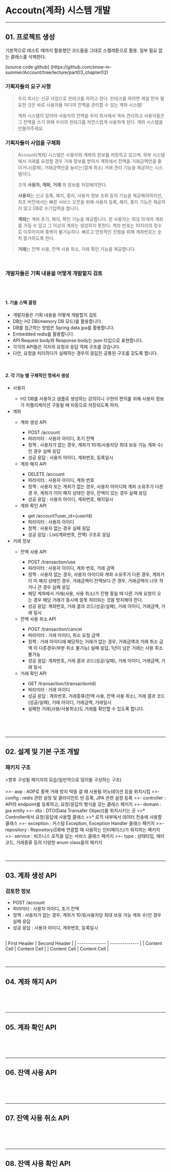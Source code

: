 <h1><Strong>Accoutn(계좌) 시스템 개발</Strong></h1>
<hr>
<h2> 01. 프로젝트 생성 </h2>
<p> 기본적으로 테스트 때까지 활용했던 코드들을 그대로 스켈레톤으로 활용. 일부 필요 없는 클래스를 삭제한다. </p>
[source code github] (https://github.com/snow-in-summer/Account/tree/lecture/part03_chapter02)

<h3>기획자들의 요구 사항</h3>

>우리 회사는 신규 사업으로 핀테크를 하려고 한다.
>핀테크를 하려면 제일 먼저 필요한 것은 바로 사용자들 마다의 잔액을 관리할 수 있는 계좌 시스템! </p>
>계좌 시스템이 있어야 사용자의 잔액을 우리 회사에서 계속 관리하고 사용자들은 그 잔액을 쓰기 위해 우리의 핀테크를 자연스럽게 사용하게 된다.
>계좌 시스템을 만들어주세요.

<h3> 기획자들이 사업을 구체화 </h3>

>Account(계좌) 시스템은 사용자와 계쫘의 정보를 저장하고 있으며,
>외부 시스템에서 거래를 요청할 경우 거래 정보를 받아서 계좌에서 잔액을 거래금액만큼 줄이거나(결제),
>거래금액만큼 늘리는(결제 취소) 거래 관리 기능을 제공하는 시스템이다.
>
>크게 <Strong>사용자, 계좌, 거래</Strong> 의 정보를 저장해야한다.
>
><Strong>사용자</Strong>는 신규 등록, 해지, 중지, 사용자 정보 조회 등의 기능을 제공해야하지만,
>최초 버전에서는 빠른 서비스 오픈을 위해 사용자 등록, 해지, 중지 기능은 제공하지 않고 DB로 수기입력을 합니다.
>
><Strong>계좌</Strong>는 계좌 추가, 해지, 확인 기능을 제공합니다.
>한 사용자는 최대 10개의 계좌를 가질 수 있고 그 이상의 계좌는 생성하지 못한다.
>계좌 번호는 10자리의 정수로 이루어지며 중복이 불가능하다. 빠르고 안정적인 진행을 위해 계좌번호는 순차 증가하도록 한다.
>
><Strong>거래</Strong>는 잔액 사용, 잔액 사용 취소, 거래 확인 기능을 제공합니다.
<br>
<h3> 개발자들은 기획 내용을 어떻게 개발할지 검토 </h3>
<br><br>
<h4>1. 기술 스택 결정 </h4>
<ul>
  <li>개발자들은 기획 내용을 어떻게 개발할지 검토</li>
  <li>DB는 H2 DB(memory DB 모드)를 활용합니다.</li>
  <li>DB를 접근하는 방법은 Spring data jpa를 활용합니다.</li>
  <li>Embedded redis를 활용합니다.</li>
  <li>API Request body와 Response body는 json 타입으로 표현합니다.</li>
  <li>각각의 API들은 각자의 요청과 응답 객체 구조를 갖습니다.</li>
  <li>다만, 요청을 처리하다가 실패하는 경우의 응답은 공통된 구조를 갖도록 합니다.</li>
</ul>
<br>
<h4>2. 각 기능 별 구체적인 명세서 생성</h4>
<ul>
  <li>사용자</li>
    <ul><li>H2 DB를 사용하고 샘플로 생성하는 강의이니 구현의 편의를 위해 사용자 정보가
어플리케이션 구동될 때 자동으로 저장되도록 하자.</li></ul>
  <li>계좌</li>
    <ul><li>계좌 생성 API</li>
      <ul>
        <li>POST /account</li>
        <li>파라미터 : 사용자 아이디, 초기 잔액</li>
        <li>정책 : 사용자가 없는 경우, 계좌가 10개(사용자당 최대 보유 가능 계좌 수)인
경우 실패 응답</li>
        <li>성공 응답 : 사용자 아이디, 계좌번호, 등록일시</li>
      </ul>
    <li>계좌 해지 API</li>
      <ul>
        <li>DELETE /account</li>
        <li>파라미터 : 사용자 아이디, 계좌 번호</li>
        <li>정책 : 사용자 또는 계좌가 없는 경우, 사용자 아이디와 계좌 소유주가 다른 경
    우, 계좌가 이미 해지 상태인 경우, 잔액이 있는 경우 실패 응답</li>
        <li>성공 응답 : 사용자 아이디, 계좌번호, 해지일시</li>
      </ul>
    <li>계좌 확인 API</li>
      <ul>
        <li>get /account?user_id={userId}</li>
        <li>파라미터 : 사용자 아이디</li>
        <li>정책 : 사용자 없는 경우 실패 응답</li>
        <li>성공 응답 : List(계좌번호, 잔액) 구조로 응답</li>
      </ul>
    </ul>
    <li>거래 정보</li>
          <ul>
            <li>잔액 사용 API</li>
              <ul>
                <li>POST /transaction/use</li>
                <li>파라미터 : 사용자 아이디, 계좌 번호, 거래 금액</li>
                <li>정책 : 사용자 없는 경우, 사용자 아이디와 계좌 소유주가 다른 경우, 계좌가 이
미 해지 상태인 경우, 거래금액이 잔액보다 큰 경우, 거래금액이 너무 작거나
큰 경우 실패 응답</li>
                <li>해당 계좌에서 거래(사용, 사용 취소)가 진행 중일 때 다른 거래 요청이 오
는 경우 해당 거래가 동시에 잘못 처리되는 것을 방지해야 한다.</li>
                <li>성공 응답: 계좌번호, 거래 결과 코드(성공/실패), 거래 아이디, 거래금액, 거래
일시</li>
              </ul>
            <li>잔액 사용 취소 API</li>
              <ul>
                <li>POST /transaction/cancel</li>
                <li>파라미터 : 거래 아이디, 취소 요청 금액</li>
                <li>정책 : 거래 아이디에 해당하는 거래가 없는 경우, 거래금액과 거래 취소 금액
이 다른경우(부분 취소 불가능) 실패 응답, 1년이 넘은 거래는 사용 취소 불가능</li>
                <li>성공 응답: 계좌번호, 거래 결과 코드(성공/실패), 거래 아이디, 거래금액, 거래
일시</li>
              </ul>
            <li>거래 확인 API</li>
              <ul>
                <li>GET /transaction/{transactionId}</li>
                <li>파라미터 : 거래 아이디</li>
                <li>성공 응답 : 계좌번호, 거래종류(잔액 사용, 잔액 사용 취소), 거래 결과 코드
(성공/실패), 거래 아이디, 거래금액, 거래일시</li>
                <li>실패한 거래(사용/사용취소)도 거래를 확인할 수 있도록 합니다.</li>
              </ul>
          </ul>
  </ul>
</ul>
<br>
<br>
<br>
<hr>
<h2> 02. 설계 및 기본 구조 개발 </h2>
<h3> 패키지 구조 </h3>
>향후 구성될 패키지의 모습(일반적으로 많이들 구성하는 구조)
<br><br>
>>- aop : AOP로 중복 거래 방지 락을 걸 때 사용될 어노테이션 등을 위치시킴
>>- config : redis 관련 설정 및 클라이언트 빈 등록, JPA 관련 설정 등록
>>- controller : API의 endpoint를 등록하고, 요청/응답의 형식을 갖는 클래스 패키지
>>- domain : jpa entity
>>- dto : DTO(Data Transafer Object)를 위치시키는 곳
>>* Controller에서 요청/응답에 사용할 클래스
>>* 로직 내부에서 데이터 전송에 사용할 클래스
>>- exception : 커스텀 Exception, Exception Handler 클래스 패키지
>>- repository : Repository(DB에 연결할 때 사용하는 인터페이스)가 위치하는 패키지
>>- service : 비즈니스 로직을 담는 서비스 클래스 패키지
>>- type : 상태타입, 에러코드, 거래종류 등의 다양한 enum class들의 패키지
<br>
<br>
<br>
<hr>
<h2> 03. 계좌 생성 API </h2>
<h3>검토한 정보</h3>
<ul>
  <li>POST /account</li>
  <li>파라미터 : 사용자 아이디, 초기 잔액</li>
  <li>정책 : 사용자가 없는 경우, 계좌가 10개(사용자당 최대 보유 가능 계좌 수)인 경우 실패 응답</li>
  <li>성공 응답 : 사용자 아이디, 계좌번호, 등록일시</li>
</ul>
<br>
|  First Header  |  Second Header  |
| -------------- |  -------------- |
| Content Cell  | Content Cell  |
| Content Cell  | Content Cell  |
<br>
<br>
<br>
<hr>
<h2> 04. 계좌 해지 API </h2>
<br>
<br>
<br>
<hr>
<h2> 05. 계좌 확인 API </h2>
<br>
<br>
<br>
<hr>
<h2> 06. 잔액 사용 API </h2>
<br>
<br>
<br>
<hr>
<h2> 07. 잔액 사용 취소 API </h2>
<br>
<br>
<br>
<hr>
<h2> 08. 잔액 사용 확인 API </h2>